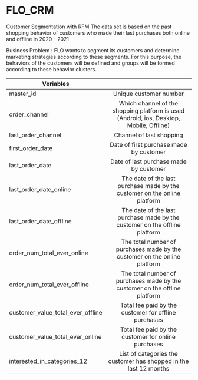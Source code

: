 # FLO_CRM
Customer Segmentation with RFM
The data set is based on the past shopping behavior of customers who made their last purchases both online and offline in 2020 - 2021

Business Problem : FLO wants to segment its customers and determine marketing strategies according to these segments.
For this purpose, the behaviors of the customers will be defined and groups will be formed according to these behavior clusters.

| Veriables     |               | 
| ------------- |:-------------:| 
| master_id | Unique customer number |
| order_channel | Which channel of the shopping platform is used (Android, ios, Desktop, Mobile, Offline) |
| last_order_channel | Channel of last shopping |
| first_order_date | Date of first purchase made by customer |
| last_order_date | Date of last purchase made by customer |
| last_order_date_online | The date of the last purchase made by the customer on the online platform |
| last_order_date_offline | The date of the last purchase made by the customer on the offline platform |
| order_num_total_ever_online | The total number of purchases made by the customer on the online platform |
| order_num_total_ever_offline | The total number of purchases made by the customer on the offline platform |
| customer_value_total_ever_offline | Total fee paid by the customer for offline purchases |
| customer_value_total_ever_online | Total fee paid by the customer for online purchases |
| interested_in_categories_12 | List of categories the customer has shopped in the last 12 months |
